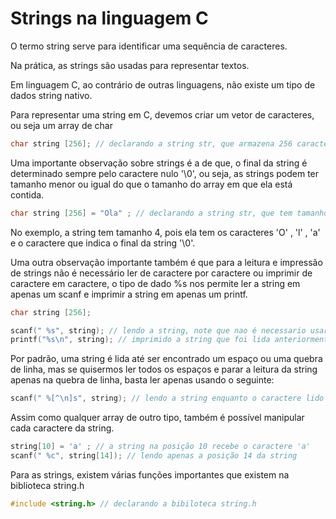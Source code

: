# Strings na linguagem C

O termo string serve para identificar uma sequência de caracteres.

Na prática, as strings são usadas para representar textos.

Em linguagem C, ao contrário de outras linguagens, não existe um tipo de dados string nativo.

Para representar uma string em C, devemos criar um vetor de caracteres, ou seja um array de char


```c
char string [256]; // declarando a string str, que armazena 256 caracteres no máximo
```
Uma importante observação sobre strings é a de que, o final da string é determinado sempre pelo caractere nulo '\0', ou seja,
as strings podem ter tamanho menor ou igual do que o tamanho do array em que ela está contida.

```c
char string [256] = "Ola" ; // declarando a string str, que tem tamanho 4
```
No exemplo, a string tem tamanho 4, pois ela tem os caracteres 'O' , 'l' , 'a' e o caractere que indica o final da string '\0'.

Uma outra observação importante também é que para a leitura e impressão de strings não é necessário ler de caractere por caractere ou imprimir de caractere em caractere, o tipo de dado %s nos permite ler a string em apenas um scanf e imprimir a string em apenas um printf.

```c
char string [256]; 

scanf(" %s", string); // lendo a string, note que nao é necessario usar o '&' na leitura da string
printf("%s\n", string); // imprimido a string que foi lida anteriormente
```

Por padrão, uma string é lida até ser encontrado um espaço ou uma quebra de linha, mas se quisermos ler todos os espaços e parar a leitura da string apenas na quebra de linha, basta ler apenas usando o seguinte:

```c
scanf(" %[^\n]s", string); // lendo a string enquanto o caractere lido for diferente de '\n'
```

Assim como qualquer array de outro tipo, também é possível manipular cada caractere da string.

```c
string[10] = 'a' ; // a string na posição 10 recebe o caractere 'a' 
scanf(" %c", string[14]); // lendo apenas a posição 14 da string
```

Para as strings, existem várias funções importantes que existem na biblioteca string.h

```c
#include <string.h> // declarando a bibiloteca string.h
```
